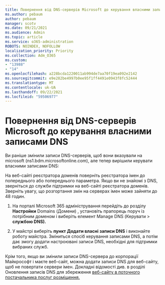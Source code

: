 ```yaml
---
title: Повернення від DNS-серверів Microsoft до керування власними записами DNS
ms.author: pebaum
author: pebaum
manager: scotv
ms.date: 09/21/2021
ms.audience: Admin
ms.topic: article
ms.service: o365-administration
ROBOTS: NOINDEX, NOFOLLOW
localization_priority: Priority
ms.collection: Adm_O365
ms.custom:
- "13988"
- "14"
ms.openlocfilehash: a228bcda1220011ab994de7aa70f19ea092e2142
ms.sourcegitcommit: e9e282be4997b0ee95f1ff4491e0943f8fc52444
ms.translationtype: MT
ms.contentlocale: uk-UA
ms.lasthandoff: 09/22/2021
ms.locfileid: "59506977"
---
```

# <a name="changing-from-microsoft-nameservers-back-to-managing-your-own-dns-records"></a>Повернення від DNS-серверів Microsoft до керування власними записами DNS

Ви раніше змінили записи DNS-серверів, щоб вони вказували на microsoft (ns1.bdm.microsoftonline.com), але тепер вирішили керувати власними записами DNS:

На веб-сайті реєстратора доменів поверніть реєстратора імен до попереднього або попереднього параметра. Якщо ви не знайомі з DNS, зверніться до служби підтримки на веб-сайті реєстратора доменів. Зверніть увагу, що розгортання змін на серверах імен може зайняти до 48 годин. 

1. На порталі Microsoft 365 адміністрування перейдіть до розділу **Настройки** Domains (Домени) , установіть прапорець поруч із потрібним доменом і виберіть елемент Manage DNS (Керувати  >  [](https://admin.microsoft.com/Adminportal/Home#/Domains) **службою DNS).** 

2. У майстрі виберіть **пункт Додати власні записи DNS** і виконайте роботу майстра. Зміниться спосіб керування записами DNS, а потім дає змогу додати настроювані записи DNS, необхідні для підтримки вибраних служб.

Крім того, якщо ви змінили записи DNS-сервера до корпорації Майкрософт і маєте веб-сайт, можна додати записи DNS для веб-сайту, щоб не повертати сервери імен. Докладні відомості див. в розділі Оновлення записів DNS для збереження [веб-сайту в поточного постачальника послуг розміщення.](https://docs.microsoft.com/microsoft-365/admin/dns/update-dns-records-to-retain-current-hosting-provider)


